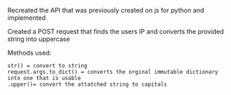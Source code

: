 Recreated the API that was previously created on js for python and implemented 

Created a POST request that finds the users IP and converts the provided string into uppercase

Methods used:

    str() = convert to string
    request.args.to_dict() = converts the orginal immutable dictionary into one that is usable
    .upper()= convert the attatched string to capitals